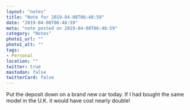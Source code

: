 ```yaml
---
layout: "notes"
title: "Note for 2019-04-08T06:48:59"
date: "2019-04-08T06:48:59"
meta: "note posted on 2019-04-08T06:48:59"
category: "Notes"
photo1_url: ""
photo1_alt: ""
tags:
- Personal
location: ""
twitter: true
mastodon: false
twitterCard: false
---
```

Put the deposit down on a brand new car today. If I had bought the same model in the U.K. it would have cost nearly double!
